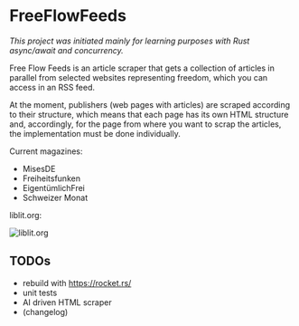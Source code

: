 # FreeFlowFeeds

*This project was initiated mainly for learning purposes with Rust async/await and concurrency.*

Free Flow Feeds is an article scraper that gets a collection of articles in parallel from selected websites
representing freedom, which you can access in an RSS feed.

At the moment, publishers (web pages with articles) are scraped according to their structure,
which means that each page has its own HTML structure and, accordingly, for the page from where
you want to scrap the articles, the implementation must be done individually.

Current magazines:
- MisesDE
- Freiheitsfunken
- EigentümlichFrei
- Schweizer Monat

liblit.org:

![liblit.org](./liblit.gif)

## TODOs 

- rebuild with https://rocket.rs/
- unit tests
- AI driven HTML scraper
- (changelog)

